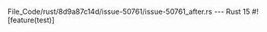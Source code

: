 File_Code/rust/8d9a87c14d/issue-50761/issue-50761_after.rs --- Rust
15 #![feature(test)]                                                                                                                                           

